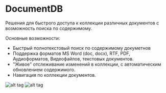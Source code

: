 # DocumentDB

Решения для быстрого доступа к коллекции различных документов с возможность поиска по содержимому.

Основные возможности:
- Быстрый полнотекстовый поиск по содержимому докуметнов
- Поддержка форматов MS Word (doc, docx), RTF, PDF, Аудиоформатов, Видеофайлов, текстовых документов.
- "Живое" отслеживание изменений в коллекции, с автоматическим обновлением содержимого.
- Навигация по коллекции документов.

![alt tag](https://hsto.org/files/d86/89e/469/d8689e46959e4d66bd5c0c6eb69b4479.png)
![alt tag](https://hsto.org/files/b8a/021/9f8/b8a0219f8fdd4cd7a826f3009542c6a2.png)
